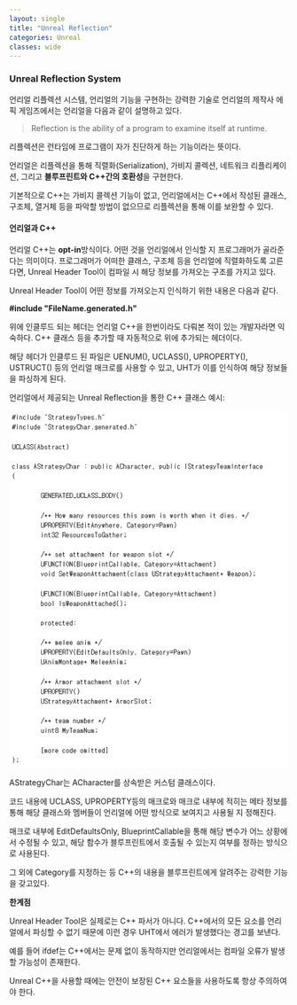 ```yaml
---
layout: single
title: "Unreal Reflection"
categories: Unreal
classes: wide
---
```


### Unreal Reflection System
언리얼 리플렉션 시스템, 언리얼의 기능을 구현하는 강력한 기술로 언리얼의 제작사 에픽 게임즈에서는 언리얼을 다음과 같이 설명하고 있다.

> Reflection is the ability of a program to examine itself at runtime.

리플렉션은 런타임에 프로그램이 자가 진단하게 하는 기능이라는 뜻이다.

언리얼은 리플렉션을 통해 직렬화(Serialization), 가비지 콜렉션, 네트워크 리플리케이션, 그리고 **블루프린트와 C++간의 호환성**을 구현한다.

기본적으로 C++는 가비지 콜렉션 기능이 없고, 언리얼에서는 C++에서 작성된 클래스, 구조체, 열거체 등을 파악할 방법이 없으므로 리플렉션을 통해 이를 보완할 수 있다.


#### 언리얼과 C++

언리얼 C++는 **opt-in**방식이다. 어떤 것을 언리얼에서 인식할 지 프로그래머가 골라준다는 의미이다.
프로그래머가 어떠한 클래스, 구조체 등을 언리얼에 직렬화하도록 고른다면, Unreal Header Tool이 컴파일 시 해당 정보를 가져오는 구조를 가지고 있다.

Unreal Header Tool이 어떤 정보를 가져오는지 인식하기 위한 내용은 다음과 같다.

**#include "FileName.generated.h"**

위에 인클루드 되는 헤더는 언리얼 C++을 한번이라도 다뤄본 적이 있는 개발자라면 익숙하다. C++ 클래스 등을 추가할 때 자동적으로 위에 추가되는 헤더이다.

해당 헤더가 인클루드 된 파일은 UENUM(), UCLASS(), UPROPERTY(), USTRUCT() 등의 언리얼 매크로를 사용할 수 있고, UHT가 이를 인식하여 해당 정보들을 파싱하게 된다.

언리얼에서 제공되는 Unreal Reflection을 통한 C++ 클래스 예시:

![ClassAStrategyChar](/assets/images/Unreal/ClassAStrategyChar.PNG)

AStrategyChar는 ACharacter를 상속받은 커스텀 클래스이다.

코드 내용에 UCLASS, UPROPERTY등의 매크로와 매크로 내부에 적히는 메타 정보를 통해 해당 클래스와 멤버들이 언리얼에 어떤 방식으로 보여지고 사용될 지 정해진다.

매크로 내부에 EditDefaultsOnly, BlueprintCallable을 통해 해당 변수가 어느 상황에서 수정될 수 있고, 해당 함수가 블루프린트에서 호출될 수 있는지 여부를 정하는 방식으로 사용된다.

그 외에 Category를 지정하는 등 C++의 내용을 블루프린트에게 알려주는 강력한 기능을 갖고있다.

**한계점**

Unreal Header Tool은 실제로는 C++ 파서가 아니다. C++에서의 모든 요소를 언리얼에서 파싱할 수 없기 때문에 이런 경우 UHT에서 에러가 발생했다는 경고를 보낸다.

예를 들어 ifdef는 C++에서는 문제 없이 동작하지만 언리얼에서는 컴파일 오류가 발생할 가능성이 존재한다.

Unreal C++을 사용할 때에는 안전이 보장된 C++ 요소들을 사용하도록 항상 주의하여야 한다.
